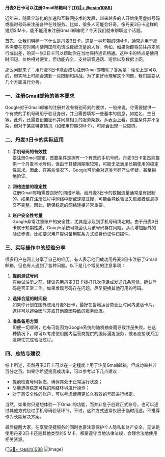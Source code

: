 **丹麦3日卡可以注册Gmail邮箱吗？[[TG💪+ @esim1088](https://t.me/s/esim1088)]**

近年来，随着全球化的加速和互联网技术的发展，越来越多的人开始使用虚拟号码或临时号码来注册各种在线服务。比如，很多人可能会好奇，像丹麦3日卡这样的短期SIM卡，能不能用来注册Gmail邮箱呢？今天我们就来聊聊这个话题。

首先，让我们明确一下什么是丹麦3日卡。这是一种短期的SIM卡，通常适用于那些需要在短时间内使用国际电话或数据流量的人群。例如，如果你即将前往丹麦旅行或出差，购买一张3日卡可以帮助你在当地保持通讯畅通。这种卡的特点是使用时间短、价格相对便宜，但功能齐全，支持语音通话、短信以及数据上网。

那么问题来了：用丹麦3日卡能否成功注册Gmail邮箱呢？答案是：理论上是可以的，但实际上可能会遇到一些限制和挑战。为了更好地理解这个问题，我们需要从几个方面进行分析。

### 一、注册Gmail邮箱的基本要求

Google对于Gmail邮箱的注册并没有特别苛刻的要求，一般来说，你需要提供一个有效的手机号码用于验证身份，并且需要填写一些基本的信息，如姓名、生日等。此外，还需要设置密码并同意相关的服务条款。从表面上看，这些条件并不复杂，但对于某些特定情况（如使用短期SIM卡），可能会出现一些障碍。

### 二、丹麦3日卡的实际应用

1. **手机号码的有效性**  
   要注册Gmail邮箱，首要条件是拥有一个有效的手机号码。丹麦3日卡虽然能提供一个丹麦本地号码，但由于其使用期限较短，可能无法满足长期使用的稳定性需求。因此，在某些情况下，Google可能会对这类号码产生怀疑，甚至拒绝验证。

2. **网络连接的稳定性**  
   注册Gmail邮箱需要良好的网络环境，而丹麦3日卡的数据流量通常是有限制的。如果在注册过程中网络中断或速度过慢，可能会导致验证失败或者信息提交不完整。因此，确保稳定的网络连接非常重要。

3. **账户安全性考量**  
   Google非常注重账户的安全性，尤其是涉及到手机号码绑定时。由于丹麦3日卡属于短期性质，Google系统可能会认为该号码存在风险，从而增加额外的验证步骤，比如要求用户提供备用联系方式或身份证件扫描件。

### 三、实际操作中的经验分享

很多用户在网上分享了自己的经历。有人表示他们成功用丹麦3日卡注册了Gmail邮箱，但也有人遇到了各种问题。以下是几个常见的注意事项：

1. **提前测试号码**  
   在尝试注册之前，建议先用丹麦3日卡拨打几次电话或发送几条短信，确认号码是否正常工作。如果发现号码存在问题，尽早更换其他可用的号码。

2. **选择合适的时间段**  
   如果你计划在国外使用丹麦3日卡，最好在当地运营商营业时间内激活卡片，这样可以避免因时差或其他原因导致的服务延迟。

3. **准备备用方案**  
   即便一切顺利，也有可能因为Google系统的随机抽查而导致注册失败。在这种情况下，你可以考虑使用国内运营商提供的国际漫游服务，或者直接联系朋友帮忙完成验证过程。

### 四、总结与建议

综上所述，虽然丹麦3日卡可以在一定程度上用于注册Gmail邮箱，但成功率并非百分之百。如果你希望提高成功率，可以参考以下几点建议：

- 提前检查号码状态，确保其处于正常运行状态；
- 尽量选择稳定可靠的网络环境进行操作；
- 对于高安全性的账户，可以考虑使用更长久有效的号码进行绑定。

当然，如果你只是想体验一下Gmail的功能，而并非急于创建正式账号，也可以通过其他方式绕过手机号码验证环节。不过，这种方式通常仅限于临时用途，不推荐作为长期解决方案。

最后提醒大家，在享受便捷服务的同时也要注意保护个人隐私和财产安全。无论是使用丹麦3日卡还是其他类型的SIM卡，都要遵守当地法律法规，合理合法地使用相关资源。

[[TG💪+ @esim1088](https://t.me/s/esim1088) ![Image](https://i.postimg.cc/4NQfJmqS/Snipaste-2025-05-13-00-14-12.png)]